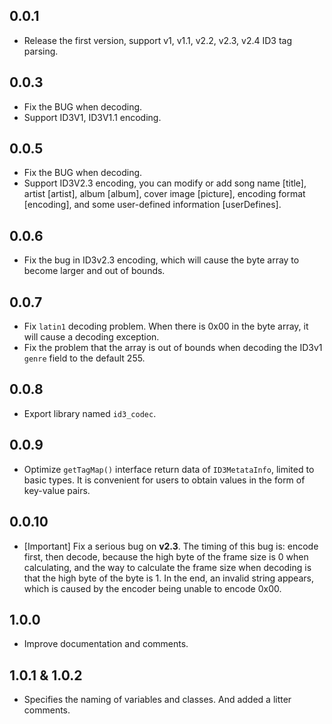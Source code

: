 ## 0.0.1

* Release the first version, support v1, v1.1, v2.2, v2.3, v2.4 ID3 tag parsing.

## 0.0.3

* Fix the BUG when decoding.
* Support ID3V1, ID3V1.1 encoding.

## 0.0.5

* Fix the BUG when decoding.
* Support ID3V2.3 encoding, you can modify or add song name [title], artist [artist], album [album], cover image [picture], encoding format [encoding], and some user-defined information [userDefines].

## 0.0.6

* Fix the bug in ID3v2.3 encoding, which will cause the byte array to become larger and out of bounds.

## 0.0.7
* Fix `latin1` decoding problem. When there is 0x00 in the byte array, it will cause a decoding exception.
* Fix the problem that the array is out of bounds when decoding the ID3v1 `genre` field to the default 255.

## 0.0.8
* Export library named `id3_codec`.

## 0.0.9
* Optimize `getTagMap()` interface return data of `ID3MetataInfo`, limited to basic types. It is convenient for users to obtain values in the form of key-value pairs.

## 0.0.10
* [Important] Fix a serious bug on **v2.3**. The timing of this bug is: encode first, then decode, because the high byte of the frame size is 0 when calculating, and the way to calculate the frame size when decoding is that the high byte of the byte is 1. In the end, an invalid string appears, which is caused by the encoder being unable to encode 0x00.

## 1.0.0
* Improve documentation and comments.

## 1.0.1 & 1.0.2
* Specifies the naming of variables and classes. And added a litter comments.